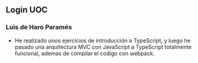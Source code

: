 ## Login UOC
### Luis de Haro Paramés
- He realizado unos ejercicios de introducción a TypeScript, y luego he pasado una arquitectura
MVC con JavaScript a TypeScript totalmente funcional, ademas de compilar el codigo con webpack.